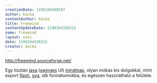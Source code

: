 ```yaml
---
creationDate: 1198104308587 
author: kocka 
contentAuthor: kocka 
title: Freemind 
contentUpdateDate: 1198104330312 
name: freemind 
layout: wiki 
date: 1198104330312 
creator: kocka 
---
```

http://freemind.sourceforge.net/

Egy tisztán [java](java.html) ([swinges](Swing.html) UI) [mindmap](mindmap.html), olyan mókás kis dolgokkal, mint export [flash](flash.html), [svg](SVG.html), stb formátumokba, és egészen használható a felülete.


